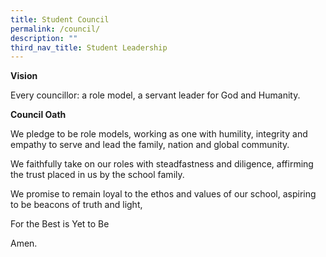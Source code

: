 ```yaml
---
title: Student Council
permalink: /council/
description: ""
third_nav_title: Student Leadership
---
```

**Vision**

Every councillor: a role model, a servant leader for God and Humanity.

**Council Oath**

We pledge to be role models, working as one with humility, integrity and empathy to serve and lead the family, nation and global community.

We faithfully take on our roles with steadfastness and diligence, affirming the trust placed in us by the school family.

We promise to remain loyal to the ethos and values of our school, aspiring to be beacons of truth and light,

For the Best is Yet to Be

Amen.